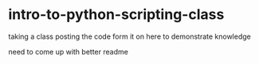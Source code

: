 # intro-to-python-scripting-class
taking a class posting the code form it on here to demonstrate knowledge

need to come up with better readme
